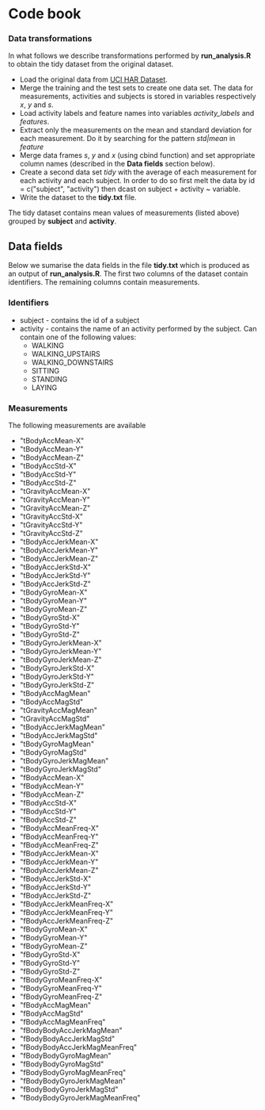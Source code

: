 # Code book

### Data transformations

In what follows we describe transformations performed by **run_analysis.R** to obtain the tidy dataset from the original dataset.

- Load the original data from [UCI HAR Dataset](https://d396qusza40orc.cloudfront.net/getdata%2Fprojectfiles%2FUCI%20HAR%20Dataset.zip). 
- Merge the training and the test sets to create one data set. The data for measurements, activities and subjects is stored in variables respectively *x*, *y* and *s*.
- Load activity labels and feature names into variables *activity_labels* and *features*.
- Extract only the measurements on the mean and standard deviation for each measurement. Do it by searching for the pattern *std|mean* in *feature*
- Merge data frames *s*, *y* and *x* (using cbind function) and set appropriate column names (described in the **Data fields** section below).
- Create a second data set *tidy* with the average of each measurement for each activity and each subject. In order to do so first melt the data by id = c("subject", "activity") then dcast on subject + activity ~ variable.
- Write the dataset to the **tidy.txt** file.

The tidy dataset contains mean values of measurements (listed above) grouped by **subject** and **activity**.

## Data fields

Below we sumarise the data fields in the file **tidy.txt** which is produced as an output of **run_analysis.R**. The first two columns of the dataset contain identifiers. The remaining columns contain measurements. 

### Identifiers

- subject - contains the id of a subject
- activity - contains the name of an activity performed by the subject. Can contain one of the following values:
  + WALKING
  + WALKING_UPSTAIRS
  + WALKING_DOWNSTAIRS
  + SITTING
  + STANDING
  + LAYING

### Measurements

The following measurements are available

- "tBodyAccMean-X"
- "tBodyAccMean-Y"
- "tBodyAccMean-Z"
- "tBodyAccStd-X"
- "tBodyAccStd-Y"
- "tBodyAccStd-Z"
- "tGravityAccMean-X"
- "tGravityAccMean-Y"
- "tGravityAccMean-Z"
- "tGravityAccStd-X"
- "tGravityAccStd-Y"
- "tGravityAccStd-Z"
- "tBodyAccJerkMean-X"
- "tBodyAccJerkMean-Y"
- "tBodyAccJerkMean-Z"
- "tBodyAccJerkStd-X"
- "tBodyAccJerkStd-Y"
- "tBodyAccJerkStd-Z"
- "tBodyGyroMean-X"
- "tBodyGyroMean-Y"
- "tBodyGyroMean-Z"
- "tBodyGyroStd-X"
- "tBodyGyroStd-Y"
- "tBodyGyroStd-Z"
- "tBodyGyroJerkMean-X"
- "tBodyGyroJerkMean-Y"
- "tBodyGyroJerkMean-Z"
- "tBodyGyroJerkStd-X"
- "tBodyGyroJerkStd-Y"
- "tBodyGyroJerkStd-Z"
- "tBodyAccMagMean"
- "tBodyAccMagStd"
- "tGravityAccMagMean"
- "tGravityAccMagStd"
- "tBodyAccJerkMagMean"
- "tBodyAccJerkMagStd"
- "tBodyGyroMagMean"
- "tBodyGyroMagStd"
- "tBodyGyroJerkMagMean"
- "tBodyGyroJerkMagStd"
- "fBodyAccMean-X"
- "fBodyAccMean-Y"
- "fBodyAccMean-Z"
- "fBodyAccStd-X"
- "fBodyAccStd-Y"
- "fBodyAccStd-Z"
- "fBodyAccMeanFreq-X"
- "fBodyAccMeanFreq-Y"
- "fBodyAccMeanFreq-Z"
- "fBodyAccJerkMean-X"
- "fBodyAccJerkMean-Y"
- "fBodyAccJerkMean-Z"
- "fBodyAccJerkStd-X"
- "fBodyAccJerkStd-Y"
- "fBodyAccJerkStd-Z"
- "fBodyAccJerkMeanFreq-X"
- "fBodyAccJerkMeanFreq-Y"
- "fBodyAccJerkMeanFreq-Z"
- "fBodyGyroMean-X"
- "fBodyGyroMean-Y"
- "fBodyGyroMean-Z"
- "fBodyGyroStd-X"
- "fBodyGyroStd-Y"
- "fBodyGyroStd-Z"
- "fBodyGyroMeanFreq-X"
- "fBodyGyroMeanFreq-Y"
- "fBodyGyroMeanFreq-Z"
- "fBodyAccMagMean"
- "fBodyAccMagStd"
- "fBodyAccMagMeanFreq"
- "fBodyBodyAccJerkMagMean"
- "fBodyBodyAccJerkMagStd"
- "fBodyBodyAccJerkMagMeanFreq"
- "fBodyBodyGyroMagMean"
- "fBodyBodyGyroMagStd"
- "fBodyBodyGyroMagMeanFreq"
- "fBodyBodyGyroJerkMagMean"
- "fBodyBodyGyroJerkMagStd"
- "fBodyBodyGyroJerkMagMeanFreq"
